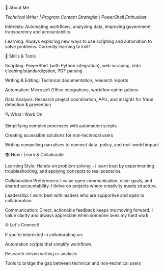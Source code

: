 🌟 About Me

*Technical Writer | Program Content Strategist | PowerShell Enthusiast*

Interests: Automating workflows, analyzing data, improving government transparency and accountability

Learning: Always exploring new ways to use scripting and automation to solve problems. Currently learning to knit!

🔧 Skills & Tools

Scripting: PowerShell (with Python integration), web scraping, data cleaning/standardization, PDF parsing

Writing & Editing: Technical documentation, research reports

Automation: Microsoft Office integrations, workflow optimizations

Data Analysis: Research project coordination, APIs, and insights for fraud detection & prevention

🔍 What I Work On

Simplifying complex processes with automation scripts

Creating accessible solutions for non-technical users

Writing compelling narratives to connect data, policy, and real-world impact

📚 How I Learn & Collaborate

Learning Style: Hands-on problem solving – I learn best by experimenting, troubleshooting, and applying concepts to real scenarios.

Collaboration Preferences: I value open communication, clear goals, and shared accountability. I thrive on projects where creativity meets structure.

Leadership: I work best with leaders who are supportive and open to collaboration.

Communication: Direct, actionable feedback keeps me moving forward. I value clarity and always appreciate when someone sees my hard work.

🌐 Let's Connect!

If you’re interested in collaborating on:

Automation scripts that simplify workflows

Research-driven writing or analysis

Tools to bridge the gap between technical and non-technical users
